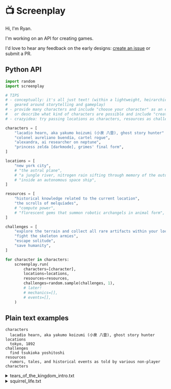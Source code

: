 # 📺 Screenplay

Hi, I'm Ryan.

I'm working on an API for creating games.

I'd love to hear any feedback on the early designs: [create an issue](https://github.com/rcoppolo/screenplay/issues/new) or submit a PR.

## Python API
```python
import random
import screenplay

# TIPS
# - conceptually: it's all just text! (within a lightweight, heirarchical structure
#   geared around storytelling and gameplay)
# - provide many characters and include "choose your character" as an early challenge,
#   or describe what kind of characters are possible and include "create your character"
# - crazyidea: try passing locations as characters, resources as challenges, etc

characters = [
    "lacadio hearn, aka yakumo koizumi (小泉 八雲), ghost story hunter"
    "colonel aureliano buendía, cartel rogue",
    "alexandra, ai researcher on neptune",
    "princess zelda [darkmode], grimes' final form",
]

locations = [
    "new york city",
    # "the astral plane",
    # "a jungle river, nitrogen rain sifting through memory of the outdoors",
    # "inside an autonomous space ship",
]

resources = [
    "historical knowledge related to the current location",
    "the scrolls of melquíades",
    # "compute power",
    # "florescent gems that summon robotic archangels in animal form",
]

challenges = [
    "explore the terrain and collect all rare artifacts within your local latent space",
    "fight the skeleton armies",
    "escape solitude",
    "save humanity",
]

for character in characters:
    screenplay.run(
        characters=[character],
        locations=locations,
        resources=resources,
        challenges=random.sample(challenges, 1),
        # later!
        # mechanics=[],
        # events=[],
    )
```

## Plain text examples

```
characters
  lacadio hearn, aka yakumo koizumi (小泉 八雲), ghost story hunter
locations
  tokyo, 1892
challenges
  find tsukioka yoshitoshi
resources
  rumors, tales, and historical events as told by various non-player characters
```

<details>

<summary>tears_of_the_kingdom_intro.txt</summary>

```
characters
  link, our hero
  zelda, princess of hyrule
locations
  beneath hyrule castle
challenges
  discover the source of the strange gloom
  some dangerous bats
resources
  master sword
  hearts
  stamina
mechanics
  move around
  look around
  talk to zelda
  swing your sword
```
</details>

<details>

<summary>squirrel_life.txt</summary>

```
characters
  an agile, 2 year old squirrel named mindy
locations
  suburban new england
challenges
  find nuts to survive the winter
  avoid predators and curious children with sticks
  cross the road without getting squashed by volvos
resources
  nuts
  energy
mechanics
  move
  jump
  climb trees
```
</details>
